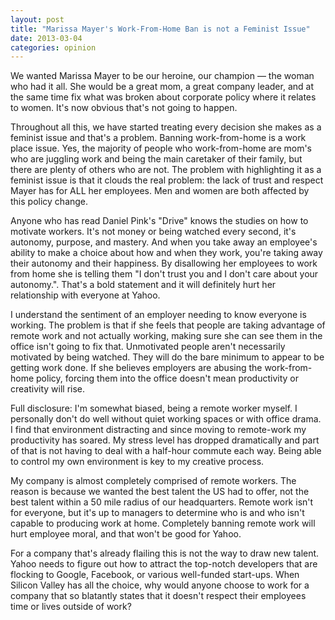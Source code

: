 ```yaml
---
layout: post
title: "Marissa Mayer's Work-From-Home Ban is not a Feminist Issue"
date: 2013-03-04
categories: opinion
---
```


<p>We wanted Marissa Mayer to be our heroine, our champion &mdash; the woman who had it all. She would be a great mom, a great company leader, and at the same time fix what was broken about corporate policy where it relates to women. It's now obvious that's not going to happen.</p>
<p>Throughout all this, we have started treating every decision she makes as a feminist issue and that's a problem. Banning work-from-home is a work place issue. Yes, the majority of people who work-from-home are mom's who are juggling work and being the main caretaker of their family, but there are plenty of others who are not. The problem with highlighting it as a feminist issue is that it clouds the real problem: the lack of trust and respect Mayer has for ALL her employees. Men and women are both affected by this policy change.</p>
<p>Anyone who has read Daniel Pink's "Drive" knows the studies on how to motivate workers. It's not money or being watched every second, it's autonomy, purpose, and mastery. And when you take away an employee's ability to make a choice about how and when they work, you're taking away their autonomy and their happiness. By disallowing her employees to work from home she is telling them "I don't trust you and I don't care about your autonomy.". That's a bold statement and it will definitely hurt her relationship with everyone at Yahoo.</p>
<p>I understand the sentiment of an employer needing to know everyone is working. The problem is that if she feels that people are taking advantage of remote work and not actually working, making sure she can see them in the office isn't going to fix that. Unmotivated people aren't necessarily motivated by being watched. They will do the bare minimum to appear to be getting work done. If she believes employers are abusing the work-from-home policy, forcing them into the office doesn't mean productivity or creativity will rise.</p>
<p>Full disclosure: I'm somewhat biased, being a remote worker myself. I personally don't do well without quiet working spaces or with office drama. I find that environment distracting and since moving to remote-work my productivity has soared. My stress level has dropped dramatically and part of that is not having to deal with a half-hour commute each way. Being able to control my own environment is key to my creative process.</p>
<p>My company is almost completely comprised of remote workers. The reason is because we wanted the best talent the US had to offer, not the best talent within a 50 mile radius of our headquarters. Remote work isn't for everyone, but it's up to managers to determine who is and who isn't capable to producing work at home. Completely banning remote work will hurt employee moral, and that won't be good for Yahoo.</p>
<p>For a company that's already flailing this is not the way to draw new talent. Yahoo needs to figure out how to attract the top-notch developers that are flocking to Google, Facebook, or various well-funded start-ups. When Silicon Valley has all the choice, why would anyone choose to work for a company that so blatantly states that it doesn't respect their employees time or lives outside of work?</p>
